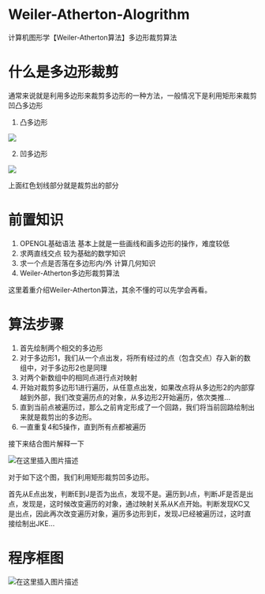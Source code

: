 # Weiler-Atherton-Alogrithm
计算机图形学【Weiler-Atherton算法】多边形裁剪算法

# 什么是多边形裁剪
通常来说就是利用多边形来裁剪多边形的一种方法，一般情况下是利用矩形来裁剪凹凸多边形

1. 凸多边形

![](https://img-blog.csdnimg.cn/b19368c7a97744c1b3d95e1ed6b1a89f.png?x-oss-process=image/watermark,type_ZHJvaWRzYW5zZmFsbGJhY2s,shadow_50,text_Q1NETiBAa2FrYTAwMTA=,size_13,color_FFFFFF,t_70,g_se,x_16)

2. 凹多边形


![](https://img-blog.csdnimg.cn/b9b0d9ba3ec742cc87149f9810cc398c.png?x-oss-process=image/watermark,type_ZHJvaWRzYW5zZmFsbGJhY2s,shadow_50,text_Q1NETiBAa2FrYTAwMTA=,size_15,color_FFFFFF,t_70,g_se,x_16)

上面红色划线部分就是裁剪出的部分

# 前置知识
1. OPENGL基础语法
基本上就是一些画线和画多边形的操作，难度较低
2. 求两直线交点
较为基础的数学知识
3. 求一个点是否落在多边形内/外
计算几何知识
4. Weiler-Atherton多边形裁剪算法

这里着重介绍Weiler-Atherton算法，其余不懂的可以先学会再看。

# 算法步骤
1. 首先绘制两个相交的多边形
2. 对于多边形1，我们从一个点出发，将所有经过的点（包含交点）存入新的数组中，对于多边形2也是同理
3. 对两个新数组中的相同点进行点对映射
4. 开始对裁剪多边形1进行遍历，从任意点出发，如果改点将从多边形2的内部穿越到外部，我们改变遍历点的对象，从多边形2开始遍历，依次类推...
5. 直到当前点被遍历过，那么之前肯定形成了一个回路，我们将当前回路绘制出来就是裁剪出的多边形。
6. 一直重复4和5操作，直到所有点都被遍历

接下来结合图片解释一下

![在这里插入图片描述](https://img-blog.csdnimg.cn/40caac91a1cc41deb7e1bae01818d309.png?x-oss-process=image/watermark,type_ZHJvaWRzYW5zZmFsbGJhY2s,shadow_50,text_Q1NETiBAa2FrYTAwMTA=,size_18,color_FFFFFF,t_70,g_se,x_16)

对于如下这个图，我们利用矩形裁剪凹多边形。

首先从E点出发，判断E到J是否为出点，发现不是。遍历到J点，判断JF是否是出点，发现是，这时候改变遍历的对象，通过映射关系从K点开始。判断发现KC又是出点，因此再次改变遍历对象，遍历多边形到E，发现J已经被遍历过，这时直接绘制出JKE...

# 程序框图
![在这里插入图片描述](https://img-blog.csdnimg.cn/c14beb0439894fa0861fae9c81c22f9d.png?x-oss-process=image/watermark,type_ZHJvaWRzYW5zZmFsbGJhY2s,shadow_50,text_Q1NETiBAa2FrYTAwMTA=,size_20,color_FFFFFF,t_70,g_se,x_16)
